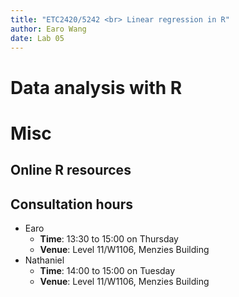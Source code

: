 ```yaml
---
title: "ETC2420/5242 <br> Linear regression in R"
author: Earo Wang 
date: Lab 05
---
```




# Data analysis with R

<!-- break -->

# Misc

## Online R resources

## Consultation hours

* Earo
    * **Time**: 13:30 to 15:00 on Thursday
    * **Venue**: Level 11/W1106, Menzies Building
* Nathaniel
    * **Time**: 14:00 to 15:00 on Tuesday
    * **Venue**: Level 11/W1106, Menzies Building

<meta name="copyright" content="LICENSE: CC BY-NC 3.0 US" />
